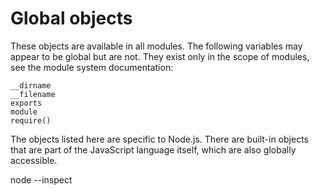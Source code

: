 # Global objects

These objects are available in all modules. The following variables may appear to be global but are not. They exist only in the scope of modules, see the module system documentation:

```
__dirname
__filename
exports
module
require()
```

The objects listed here are specific to Node.js. There are built-in objects that are part of the JavaScript language itself, which are also globally accessible.

node --inspect
